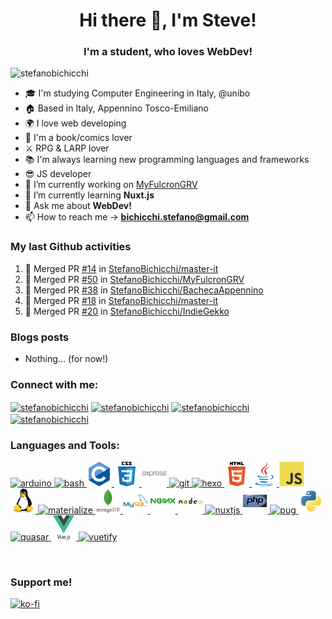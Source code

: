<h1 align="center">Hi there 👋, I'm Steve!</h1>
<h3 align="center">I'm a student, who loves WebDev!</h3>

<p align="left"> <img src="https://komarev.com/ghpvc/?username=stefanobichicchi&label=Profile%20views&color=0e75b6&style=flat" alt="stefanobichicchi" /> </p>

- 🎓 I'm studying Computer Engineering in Italy, @unibo
- 🏠 Based in Italy, Appennino Tosco-Emiliano
- 🌍 I love web developing
- 💬 I'm a book/comics lover
- ⚔️ RPG & LARP lover
- 📚 I'm always learning new programming languages and frameworks
- 😎 JS developer
- 🔭 I’m currently working on [MyFulcronGRV](https://github.com/StefanoBichicchi/MyFulcronGRV)
- 🌱 I’m currently learning **Nuxt.js**
- 💬 Ask me about **WebDev!**
- 📫 How to reach me -> **bichicchi.stefano@gmail.com**

### My last Github activities
<!--START_SECTION:activity-->
1. 🎉 Merged PR [#14](https://github.com/StefanoBichicchi/master-it/pull/14) in [StefanoBichicchi/master-it](https://github.com/StefanoBichicchi/master-it)
2. 🎉 Merged PR [#50](https://github.com/StefanoBichicchi/MyFulcronGRV/pull/50) in [StefanoBichicchi/MyFulcronGRV](https://github.com/StefanoBichicchi/MyFulcronGRV)
3. 🎉 Merged PR [#38](https://github.com/StefanoBichicchi/BachecaAppennino/pull/38) in [StefanoBichicchi/BachecaAppennino](https://github.com/StefanoBichicchi/BachecaAppennino)
4. 🎉 Merged PR [#18](https://github.com/StefanoBichicchi/master-it/pull/18) in [StefanoBichicchi/master-it](https://github.com/StefanoBichicchi/master-it)
5. 🎉 Merged PR [#20](https://github.com/StefanoBichicchi/IndieGekko/pull/20) in [StefanoBichicchi/IndieGekko](https://github.com/StefanoBichicchi/IndieGekko)
<!--END_SECTION:activity-->


### Blogs posts
<!-- BLOG-POST-LIST:START -->
- Nothing... (for now!)
<!-- BLOG-POST-LIST:END -->

<h3 align="left">Connect with me:</h3>
<p align="left">
<a href="https://dev.to/stefanobichicchi" target="blank"><img align="center" src="https://cdn.jsdelivr.net/npm/simple-icons@3.0.1/icons/dev-dot-to.svg" alt="stefanobichicchi" height="30" width="40" /></a>
<a href="https://fb.com/stefanobichicchi" target="blank"><img align="center" src="https://cdn.jsdelivr.net/npm/simple-icons@3.0.1/icons/facebook.svg" alt="stefanobichicchi" height="30" width="40" /></a>
<a href="https://www.instagram.com/ehystiv/" target="blank"><img align="center" src="https://cdn.jsdelivr.net/npm/simple-icons@3.0.1/icons/instagram.svg" alt="stefanobichicchi" height="30" width="40" /></a>
<a href="https://www.linkedin.com/in/stefano-bichicchi-68ba91169/" target="blank"><img align="center" src="https://cdn.jsdelivr.net/npm/simple-icons@3.0.1/icons/linkedin.svg" alt="stefanobichicchi" height="30" width="40" /></a>
</p>

<h3 align="left">Languages and Tools:</h3>
<p align="left"> <a href="https://www.arduino.cc/" target="_blank"> <img src="https://cdn.worldvectorlogo.com/logos/arduino-1.svg" alt="arduino" width="40" height="40"/> </a> <a href="https://www.gnu.org/software/bash/" target="_blank"> <img src="https://www.vectorlogo.zone/logos/gnu_bash/gnu_bash-icon.svg" alt="bash" width="40" height="40"/> </a> <a href="https://www.cprogramming.com/" target="_blank"> <img src="https://raw.githubusercontent.com/devicons/devicon/master/icons/c/c-original.svg" alt="c" width="40" height="40"/> </a> <a href="https://www.w3schools.com/css/" target="_blank"> <img src="https://raw.githubusercontent.com/devicons/devicon/master/icons/css3/css3-original-wordmark.svg" alt="css3" width="40" height="40"/> </a> <a href="https://expressjs.com" target="_blank"> <img src="https://raw.githubusercontent.com/devicons/devicon/master/icons/express/express-original-wordmark.svg" alt="express" width="40" height="40"/> </a> <a href="https://git-scm.com/" target="_blank"> <img src="https://www.vectorlogo.zone/logos/git-scm/git-scm-icon.svg" alt="git" width="40" height="40"/> </a> <a href="hexo.io/" target="_blank"> <img src="https://www.vectorlogo.zone/logos/hexoio/hexoio-icon.svg" alt="hexo" width="40" height="40"/> </a> <a href="https://www.w3.org/html/" target="_blank"> <img src="https://raw.githubusercontent.com/devicons/devicon/master/icons/html5/html5-original-wordmark.svg" alt="html5" width="40" height="40"/> </a> <a href="https://www.java.com" target="_blank"> <img src="https://raw.githubusercontent.com/devicons/devicon/master/icons/java/java-original.svg" alt="java" width="40" height="40"/> </a> <a href="https://developer.mozilla.org/en-US/docs/Web/JavaScript" target="_blank"> <img src="https://raw.githubusercontent.com/devicons/devicon/master/icons/javascript/javascript-original.svg" alt="javascript" width="40" height="40"/> </a> <a href="https://www.linux.org/" target="_blank"> <img src="https://raw.githubusercontent.com/devicons/devicon/master/icons/linux/linux-original.svg" alt="linux" width="40" height="40"/> </a> <a href="https://materializecss.com/" target="_blank"> <img src="https://raw.githubusercontent.com/prplx/svg-logos/5585531d45d294869c4eaab4d7cf2e9c167710a9/svg/materialize.svg" alt="materialize" width="40" height="40"/> </a> <a href="https://www.mongodb.com/" target="_blank"> <img src="https://raw.githubusercontent.com/devicons/devicon/master/icons/mongodb/mongodb-original-wordmark.svg" alt="mongodb" width="40" height="40"/> </a> <a href="https://www.mysql.com/" target="_blank"> <img src="https://raw.githubusercontent.com/devicons/devicon/master/icons/mysql/mysql-original-wordmark.svg" alt="mysql" width="40" height="40"/> </a> <a href="https://www.nginx.com" target="_blank"> <img src="https://raw.githubusercontent.com/devicons/devicon/master/icons/nginx/nginx-original.svg" alt="nginx" width="40" height="40"/> </a> <a href="https://nodejs.org" target="_blank"> <img src="https://raw.githubusercontent.com/devicons/devicon/master/icons/nodejs/nodejs-original-wordmark.svg" alt="nodejs" width="40" height="40"/> </a> <a href="https://nuxtjs.org/" target="_blank"> <img src="https://www.vectorlogo.zone/logos/nuxtjs/nuxtjs-icon.svg" alt="nuxtjs" width="40" height="40"/> </a> <a href="https://www.php.net" target="_blank"> <img src="https://raw.githubusercontent.com/devicons/devicon/master/icons/php/php-original.svg" alt="php" width="40" height="40"/> </a> <a href="https://pugjs.org" target="_blank"> <img src="https://cdn.worldvectorlogo.com/logos/pug.svg" alt="pug" width="40" height="40"/> </a> <a href="https://www.python.org" target="_blank"> <img src="https://raw.githubusercontent.com/devicons/devicon/master/icons/python/python-original.svg" alt="python" width="40" height="40"/> </a> <a href="https://quasar.dev/" target="_blank"> <img src="https://cdn.quasar.dev/logo/svg/quasar-logo.svg" alt="quasar" width="40" height="40"/> </a> <a href="https://vuejs.org/" target="_blank"> <img src="https://raw.githubusercontent.com/devicons/devicon/master/icons/vuejs/vuejs-original-wordmark.svg" alt="vuejs" width="40" height="40"/> </a> <a href="https://vuetifyjs.com/en/" target="_blank"> <img src="https://bestofjs.org/logos/vuetify.svg" alt="vuetify" width="40" height="40"/> </a> </p>

<br />


### Support me!
[![ko-fi](https://www.ko-fi.com/img/githubbutton_sm.svg)](https://ko-fi.com/P5P216HS3)
